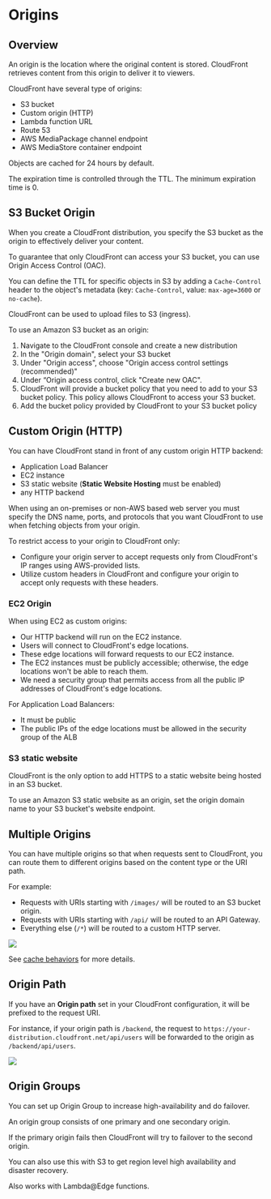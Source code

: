 # Origins

## Overview

An origin is the location where the original content is stored. CloudFront retrieves content from this origin to deliver it to viewers.

CloudFront have several type of origins:
- S3 bucket
- Custom origin (HTTP)
- Lambda function URL
- Route 53
- AWS MediaPackage channel endpoint
- AWS MediaStore container endpoint

Objects are cached for 24 hours by default.

The expiration time is controlled through the TTL. The minimum expiration time is 0.


## S3 Bucket Origin

When you create a CloudFront distribution, you specify the S3 bucket as the origin to effectively deliver your content.

To guarantee that only CloudFront can access your S3 bucket, you can use Origin Access Control (OAC).

You can define the TTL for specific objects in S3 by adding a `Cache-Control` header to the object's metadata (key: `Cache-Control`, value: `max-age=3600` or `no-cache`).

CloudFront can be used to upload files to S3 (ingress).

To use an Amazon S3 bucket as an origin:
1. Navigate to the CloudFront console and create a new distribution
2. In the "Origin domain", select your S3 bucket
3. Under "Origin access", choose "Origin access control settings (recommended)"
4. Under “Origin access control, click "Create new OAC".
5. CloudFront will provide a bucket policy that you need to add to your S3 bucket policy. This policy allows CloudFront to access your S3 bucket.
6. Add the bucket policy provided by CloudFront to your S3 bucket policy


## Custom Origin (HTTP)

You can have CloudFront stand in front of any custom origin HTTP backend:
- Application Load Balancer
- EC2 instance
- S3 static website (**Static Website Hosting** must be enabled)
- any HTTP backend

When using an on-premises or non-AWS based web server you must specify the DNS name, ports, and protocols that you want CloudFront to use when fetching objects from your origin.

To restrict access to your origin to CloudFront only:
- Configure your origin server to accept requests only from CloudFront's IP ranges using AWS-provided lists.
- Utilize custom headers in CloudFront and configure your origin to accept only requests with these headers.


### EC2 Origin

When using EC2 as custom origins:
- Our HTTP backend will run on the EC2 instance.
- Users will connect to CloudFront's edge locations.
- These edge locations will forward requests to our EC2 instance.
- The EC2 instances must be publicly accessible; otherwise, the edge locations won't be able to reach them.
- We need a security group that permits access from all the public IP addresses of CloudFront's edge locations.

For Application Load Balancers:
- It must be public
- The public IPs of the edge locations must be allowed in the security group of the ALB


### S3 static website

CloudFront is the only option to add HTTPS to a static website being hosted in an S3 bucket.

To use an Amazon S3 static website as an origin, set the origin domain name to your S3 bucket's website endpoint.


## Multiple Origins

You can have multiple origins so that when requests sent to CloudFront, you can route them to different origins based on the content type or the URI path.

For example:
- Requests with URIs starting with `/images/` will be routed to an S3 bucket origin.
- Requests with URIs starting with `/api/` will be routed to an API Gateway.
- Everything else (`/*`) will be routed to a custom HTTP server.

![](https://miro.medium.com/v2/resize:fit:1400/format:webp/1*fu9jLxAnX3XnmHTCCgytrg.png)

See [cache behaviors](./cache-behavior.md#cache-behaviors) for more details.


## Origin Path

If you have an **Origin path** set in your CloudFront configuration, it will be prefixed to the request URI.

For instance, if your origin path is `/backend`, the request to `https://your-distribution.cloudfront.net/api/users` will be forwarded to the origin as `/backend/api/users`.

![](https://user-images.githubusercontent.com/1059139/39093857-3c948a30-45f4-11e8-9a62-df5edac33f07.png)


## Origin Groups

You can set up Origin Group to increase high-availability and do failover.

An origin group consists of one primary and one secondary origin.

If the primary origin fails then CloudFront will try to failover to the second origin.

You can also use this with S3 to get region level high availability and disaster recovery.

Also works with Lambda@Edge functions.
